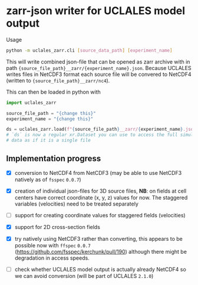 # zarr-json writer for UCLALES model output

Usage

```bash
python -m uclales_zarr.cli [source_data_path] [experiment_name]
```

This will write combined json-file that can be opened as zarr archive with in
path `{source_file_path}__zarr/{experiment_name}.json`. Because UCLALES writes
files in NetCDF3 format each source file will be convered to NetCDF4 (written
to `{source_file_path}__zarr/nc4`).

This can then be loaded in python with

```python
import uclales_zarr

source_file_path = "{change this}"
experiment_name = "{change this}"

ds = uclales_zarr.load(f"{source_file_path}__zarr/{experiment_name}.json")
# `ds` is now a regular xr.Dataset you can use to access the full simulation
# data as if it is a single file
```

## Implementation progress

- [x] conversion to NetCDF4 from NetCDF3 (may be able to use NetCDF3 natively
  as of `fsspec` `0.0.7`)

- [x] creation of individual json-files for 3D source files, **NB**: on fields at
  cell centers have correct coordinate (x, y, z) values for now. The staggered
  variables (velocities) need to be treated separately

- [ ] support for creating coordinate values for staggered fields (velocities)

- [x] support for 2D cross-section fields

- [x] try natively using NetCDF3 rather than converting, this appears to be
  possible now with `ffspec` `0.0.7`
  (https://github.com/fsspec/kerchunk/pull/190) although there might be
  degradation in access speeds.

- [ ] check whether UCLALES model output is actually already NetCDF4 so we can
  avoid conversion (will be part of UCLALES `2.1.0`)
